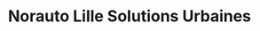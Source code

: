---
title: "Norauto Lille Solutions Urbaines"
url: /lille/norauto-lille-solutions-urbaines/
shop: Fahrrad
---